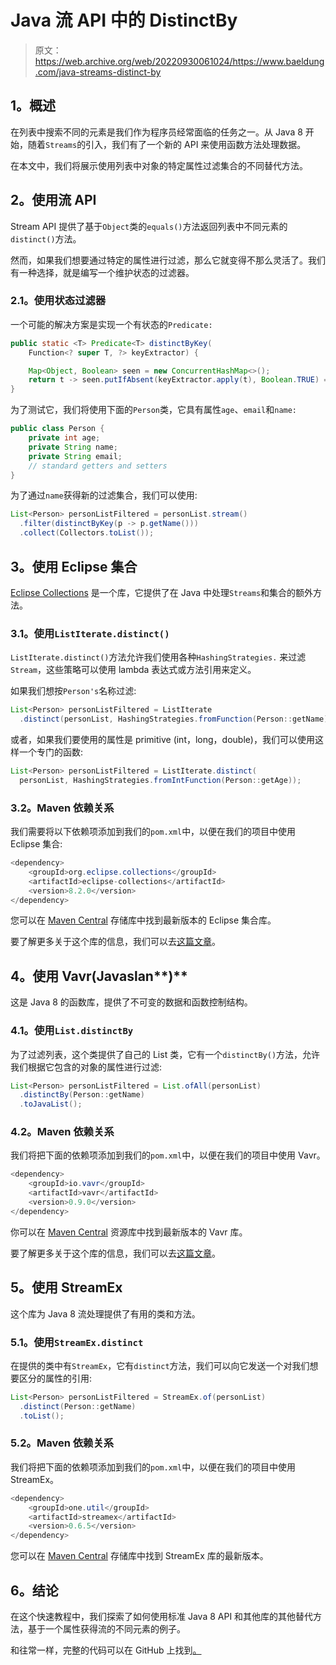 # Java 流 API 中的 DistinctBy

> 原文：<https://web.archive.org/web/20220930061024/https://www.baeldung.com/java-streams-distinct-by>

## 1。概述

在列表中搜索不同的元素是我们作为程序员经常面临的任务之一。从 Java 8 开始，随着`Streams`的引入，我们有了一个新的 API 来使用函数方法处理数据。

在本文中，我们将展示使用列表中对象的特定属性过滤集合的不同替代方法。

## 2。使用流 API

Stream API 提供了基于`Object`类的`equals()`方法返回列表中不同元素的`distinct()`方法。

然而，如果我们想要通过特定的属性进行过滤，那么它就变得不那么灵活了。我们有一种选择，就是编写一个维护状态的过滤器。

### 2.1。使用状态过滤器

一个可能的解决方案是实现一个有状态的`Predicate:`

```java
public static <T> Predicate<T> distinctByKey(
    Function<? super T, ?> keyExtractor) {

    Map<Object, Boolean> seen = new ConcurrentHashMap<>(); 
    return t -> seen.putIfAbsent(keyExtractor.apply(t), Boolean.TRUE) == null; 
}
```

为了测试它，我们将使用下面的`Person`类，它具有属性`age`、`email`和`name:`

```java
public class Person { 
    private int age; 
    private String name; 
    private String email; 
    // standard getters and setters 
}
```

为了通过`name`获得新的过滤集合，我们可以使用:

```java
List<Person> personListFiltered = personList.stream() 
  .filter(distinctByKey(p -> p.getName())) 
  .collect(Collectors.toList());
```

## 3。使用 Eclipse 集合

[Eclipse Collections](https://web.archive.org/web/20221128094831/https://www.eclipse.org/collections/) 是一个库，它提供了在 Java 中处理`Streams`和集合的额外方法。

### 3.1。使用`ListIterate.distinct()`

`ListIterate.distinct()`方法允许我们使用各种`HashingStrategies.` 来过滤`Stream`，这些策略可以使用 lambda 表达式或方法引用来定义。

如果我们想按`Person's`名称过滤:

```java
List<Person> personListFiltered = ListIterate
  .distinct(personList, HashingStrategies.fromFunction(Person::getName));
```

或者，如果我们要使用的属性是 primitive (int，long，double)，我们可以使用这样一个专门的函数:

```java
List<Person> personListFiltered = ListIterate.distinct(
  personList, HashingStrategies.fromIntFunction(Person::getAge));
```

### 3.2。Maven 依赖关系

我们需要将以下依赖项添加到我们的`pom.xml`中，以便在我们的项目中使用 Eclipse 集合:

```java
<dependency> 
    <groupId>org.eclipse.collections</groupId> 
    <artifactId>eclipse-collections</artifactId> 
    <version>8.2.0</version> 
</dependency>
```

您可以在 [Maven Central](https://web.archive.org/web/20221128094831/https://search.maven.org/classic/#search%7Cgav%7C1%7Cg%3A%22org.eclipse.collections%22%20AND%20a%3A%22eclipse-collections%22) 存储库中找到最新版本的 Eclipse 集合库。

要了解更多关于这个库的信息，我们可以去[这篇文章](/web/20221128094831/https://www.baeldung.com/eclipse-collections)。

## 4。使用 Vavr(Javaslan**)**

这是 Java 8 的函数库，提供了不可变的数据和函数控制结构。

### 4.1。使用`List.distinctBy`

为了过滤列表，这个类提供了自己的 List 类，它有一个`distinctBy()`方法，允许我们根据它包含的对象的属性进行过滤:

```java
List<Person> personListFiltered = List.ofAll(personList)
  .distinctBy(Person::getName)
  .toJavaList();
```

### 4.2。Maven 依赖关系

我们将把下面的依赖项添加到我们的`pom.xml`中，以便在我们的项目中使用 Vavr。

```java
<dependency> 
    <groupId>io.vavr</groupId> 
    <artifactId>vavr</artifactId> 
    <version>0.9.0</version>  
</dependency>
```

你可以在 [Maven Central](https://web.archive.org/web/20221128094831/https://search.maven.org/classic/#search%7Cga%7C1%7Ca%3A%22vavr%22) 资源库中找到最新版本的 Vavr 库。

要了解更多关于这个库的信息，我们可以去[这篇文章](/web/20221128094831/https://www.baeldung.com/vavr)。

## 5。使用 StreamEx

这个库为 Java 8 流处理提供了有用的类和方法。

### 5.1。使用`StreamEx.distinct`

在提供的类中有`StreamEx`，它有`distinct`方法，我们可以向它发送一个对我们想要区分的属性的引用:

```java
List<Person> personListFiltered = StreamEx.of(personList)
  .distinct(Person::getName)
  .toList();
```

### 5.2。Maven 依赖关系

我们将把下面的依赖项添加到我们的`pom.xml`中，以便在我们的项目中使用 StreamEx。

```java
<dependency> 
    <groupId>one.util</groupId> 
    <artifactId>streamex</artifactId> 
    <version>0.6.5</version> 
</dependency>
```

您可以在 [Maven Central](https://web.archive.org/web/20221128094831/https://search.maven.org/classic/#search%7Cgav%7C1%7Cg%3A%22one.util%22%20AND%20a%3A%22streamex%22) 存储库中找到 StreamEx 库的最新版本。

## 6。结论

在这个快速教程中，我们探索了如何使用标准 Java 8 API 和其他库的其他替代方法，基于一个属性获得流的不同元素的例子。

和往常一样，完整的代码可以在 GitHub 上找到[。](https://web.archive.org/web/20221128094831/https://github.com/eugenp/tutorials/tree/master/libraries-4)